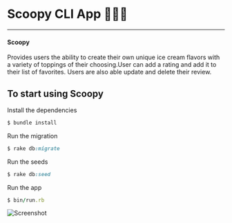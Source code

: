 
Scoopy CLI App 🍧🍦🍨
===============

---

#### Scoopy 
Provides users the ability to create their own unique ice cream flavors with a variety of toppings of their choosing.User can add a rating and add it to their list of favorites.
Users are also able update and delete their review.


## To start using Scoopy

Install the dependencies
```ruby
$ bundle install
```

Run the migration
```ruby
$ rake db:migrate
```

Run the seeds
```ruby
$ rake db:seed
```

Run the app
```ruby
$ bin/run.rb
```

![Screenshot](https://raw.githubusercontent.com/tshlos/ruby-project-alt-guidelines-sea01-seng-ft-071320/noa-taci/Screenshot%20.png)
